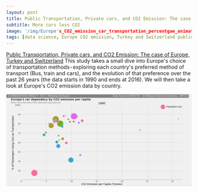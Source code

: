 ```yaml
---
layout: post
title: Public Transportation, Private cars, and CO2 Emission: The case of Europe, Turkey and Switzerland
subtitle: More cars less CO2
image: '/img/Europe's_CO2_emission_car_transportation_percentgae_animated plot.gif'
tags: [data science, Europe CO2 emission, Turkey and Switzerland public transportation, animated europe graph]
---
```


[Public Transportation, Private cars, and CO2 Emission: The case of Europe, Turkey and Switzerland](https://medium.com/@mhd.ali.nasser/public-transportation-private-cars-and-co2-emission-the-case-of-europe-turkey-and-switzerland-d5d6aa6988f1)
This study takes a small dive into Europe's choice of transportation methods - exploring each country's preferred method of transport (Bus, train and cars), and the evolution of that preference over the past 26 years (the data starts in 1990 and ends at 2016). We will then take a look at Europe's CO2 emission data by country.

![CO2 and public transportation graph](/img/Europe's_CO2_emission_car_transportation_percentgae_animated%20plot.gif)
